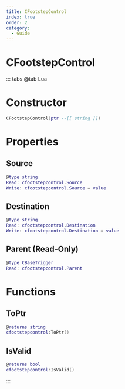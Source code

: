 ```yaml
---
title: CFootstepControl
index: true
order: 2
category:
  - Guide
---
```


# CFootstepControl

::: tabs
@tab Lua
# Constructor
```lua
CFootstepControl(ptr --[[ string ]])
```
# Properties
## Source 
```lua
@type string
Read: cfootstepcontrol.Source
Write: cfootstepcontrol.Source = value
```
## Destination 
```lua
@type string
Read: cfootstepcontrol.Destination
Write: cfootstepcontrol.Destination = value
```
## Parent (Read-Only)
```lua
@type CBaseTrigger
Read: cfootstepcontrol.Parent
```
# Functions
## ToPtr
```lua
@returns string
cfootstepcontrol:ToPtr()
```
## IsValid
```lua
@returns bool
cfootstepcontrol:IsValid()
```

:::